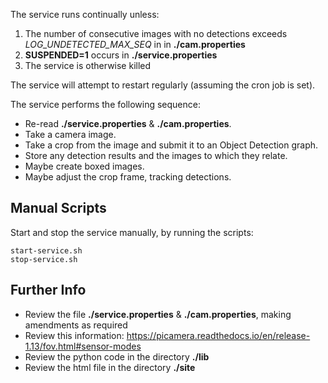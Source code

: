 The service runs continually unless:

1. The number of consecutive images with no detections exceeds *LOG_UNDETECTED_MAX_SEQ* in  in **./cam.properties**
2. **SUSPENDED=1** occurs in **./service.properties**
3. The service is otherwise killed

The service will attempt to restart regularly (assuming the cron job is set).

The service performs the following sequence:

* Re-read **./service.properties** & **./cam.properties**.
* Take a camera image.
* Take a crop from the image and submit it to an Object Detection graph.
* Store any detection results and the images to which they relate.
* Maybe create boxed images.
* Maybe adjust the crop frame, tracking detections.


## Manual Scripts
Start and stop the service manually, by running the scripts:

    start-service.sh
    stop-service.sh

## Further Info
* Review the file **./service.properties** & **./cam.properties**, making amendments as required
* Review this information: https://picamera.readthedocs.io/en/release-1.13/fov.html#sensor-modes
* Review the python code in the directory **./lib**
* Review the html file in the directory **./site**

